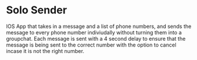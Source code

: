 # Solo Sender
 
IOS App that takes in a message and a list of phone numbers, and sends the message to every phone number indiviudally without turning them into a groupchat.
Each message is sent with a 4 second delay to ensure that the message is being sent to the correct number with the option to cancel incase it is not the right number.
